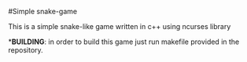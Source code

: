 #Simple snake-game 

This is a simple snake-like game written in c++ using ncurses library

*__BUILDING__: in order to build this game just run makefile provided in the repository.
